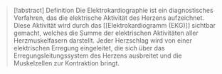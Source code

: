 > [!abstract] Definition
> Die Elektrokardiographie ist ein diagnostisches Verfahren, das die elektrische Aktivität des Herzens aufzeichnet. Diese Aktivität wird durch das [[Elektrokardiogramm (EKG)]] sichtbar gemacht, welches die Summe der elektrischen Aktivitäten aller Herzmuskelfasern darstellt. Jeder Herzschlag wird von einer elektrischen Erregung eingeleitet, die sich über das Erregungsleitungssystem des Herzens ausbreitet und die Muskelzellen zur Kontraktion bringt.


